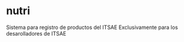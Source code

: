 # nutri
Sistema para registro de productos del ITSAE
Exclusivamente para los desarolladores de ITSAE
